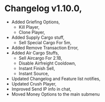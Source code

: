 # Changelog v1.10.0,
- Added Griefing Options,
    - Kill Player,
    - Clone Player,
- Added Supply Cargo stuff,
    - Sell Special Cargo For 5m,
- Added Remove Transaction Error,
- Added Air Cargo Stuffs,
    - Sell Aircargo For 2.1B,
    - Disable Airfreight Cooldown,
    - Instant Finish Sell,
    - Instant Source,
- Updated Changelog and Feature list notifies,
- Updated Crush Player,
- Improved Send IP info in chat,
- Moved Money Options to the main submenu
